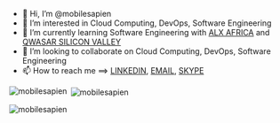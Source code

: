 - 👋 Hi, I’m @mobilesapien
- 👀 I’m interested in Cloud Computing, DevOps, Software Engineering
- 🌱 I’m currently learning Software Engineering with [ALX AFRICA](https://www.alxafrica.com/software-engineering-2022/) and [QWASAR SILICON VALLEY](https://qwasar.io/)
- 💞️ I’m looking to collaborate on Cloud Computing, DevOps, Software Engineering
- 📫 How to reach me ==> [LINKEDIN](https://www.linkedin.com/in/hkmomotayo/), [EMAIL](mailto:kmolatunji@gmail.com), [SKYPE](https://join.skype.com/invite/BugBHXGtctAQ)

<p><img align="left" src="https://github-readme-stats.vercel.app/api/top-langs?username=mobilesapien_icons=true&locale=en&layout=compact" alt="mobilesapien" /></p>

<p>&nbsp;<img align="center" src="https://github-readme-stats.vercel.app/api?username=mobilespien&show_icons=true&locale=en" alt="mobilesapien" /></p>

<p><img align="center" src="https://github-readme-streak-stats.herokuapp.com/?user=mobilesapien&" alt="mobilesapien" /></p>






<!---
mobilesapien/mobilesapien is a ✨ special ✨ repository because its `README.md` (this file) appears on your GitHub profile.
You can click the Preview link to take a look at your changes.
--->
